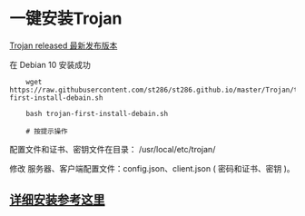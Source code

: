 
# 一键安装Trojan

[Trojan released 最新发布版本](https://github.com/trojan-gfw/trojan/releases/)

在 Debian 10 安装成功

```shell
    wget https://raw.githubusercontent.com/st286/st286.github.io/master/Trojan/trojan-first-install-debain.sh
    
    bash trojan-first-install-debain.sh
    
    # 按提示操作
```

配置文件和证书、密钥文件在目录： /usr/local/etc/trojan/

修改 服务器、客户端配置文件：config.json、client.json ( 密码和证书、密钥 )。


## [详细安装参考这里](./install.md)
    
    
